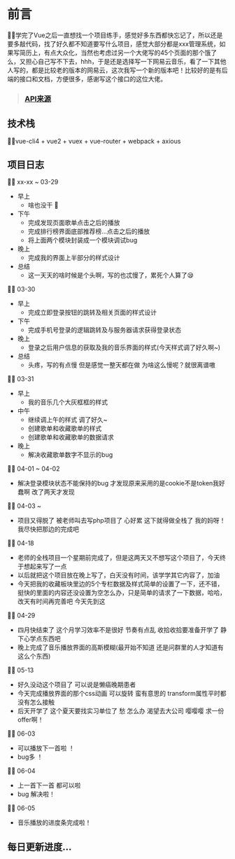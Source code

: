# 前言
🚀🚀学完了Vue之后一直想找一个项目练手，感觉好多东西都快忘记了，所以还是要多敲代码，找了好久都不知道要写什么项目，感觉大部分都是xxx管理系统，如果写简历上，有点大众化，当然也考虑过另一个大佬写的45个页面的那个饿了么，又担心自己写不下去，hhh，于是还是选择写一下网易云音乐，看了一下其他人写的，都是比较老的版本的网易云，这次我写一个新的版本吧！比较好的是有后端的接口和文档，方便很多，感谢写这个接口的这位大佬。
> ### [API来源](https://binaryify.github.io/NeteaseCloudMusicApi/#/)

## 技术栈
🚀🚀vue-cli4 + vue2 + vuex + vue-router + webpack + axious

## 项目日志 
🚀🚀
xx-xx ~ 03-29 
- 早上
    - 啥也没干 🤔
- 下午
    - 完成发现页面歌单点击之后的播放
    - 完成排行榜界面底部推荐榜...点击之后的播放
    - 将上面两个模块封装成一个模块调试bug
- 晚上
    - 完成我的界面上半部分的样式设计
- 总结
    - 这一天天的啥时候是个头啊，写的也忒慢了，累死个人算了😪

🚀🚀
03-30
- 早上
    - 完成立即登录按钮的跳转及相关页面的样式设计
- 下午
    - 完成手机号登录的逻辑跳转及与服务器请求获得登录状态
- 晚上
    - 登录之后用户信息的获取及我的音乐界面的样式(今天样式调了好久啊~)
- 总结
    - 头疼，写的有点慢 但是感觉一整天都在做 为啥这么慢呢？就很离谱嗷

🚀🚀
03-31
- 早上
    - 我的音乐几个大灰框框的样式
- 中午
    - 继续调上午的样式 调了好久~
    - 创建歌单和收藏歌单的样式
    - 创建歌单和收藏歌单的数据请求
- 晚上
    - 解决收藏歌单数字不显示的bug

🚀🚀
04-01 ~ 04-02
- 解决登录模块状态不能保持的bug 才发现原来采用的是cookie不是token我好蠢啊 改了两天才发现

🚀🚀
04-03 ~ 
- 项目又得脱了 被老师叫去写php项目了 心好累 这下就得做全栈了 我的妈呀！我尽快把那边的完成吧

🚀🚀
04-18
- 老师的全栈项目一个星期前完成了，但是这两天又不想写这个项目了，今天终于想起来写了一点
- 以后就把这个项目放在晚上写了，白天没有时间，该学学其它内容了，加油
- 今天把我的收藏板块里边的5个专栏数据及样式简单的设置了一下，还不错，挺快的里面的内容还没设置为空怎么办，只是简单的请求了一下数据，哈哈，改天有时间再完善吧 今天先到这

🚀🚀
04-29
- 四月快结束了 这个月学习效率不是很好 节奏有点乱 收拾收拾要准备开学了 静下心学点东西吧
- 晚上完成了音乐播放界面的高斯模糊(最开始不知道 还是问群里的人才知道有这么个东西)

🚀🚀
05-13
- 好久没动这个项目了 可以说是懒癌晚期患者
- 今天完成播放界面的那个css动画 可以旋转 蛮有意思的 transform属性平时都没有怎么接触
- 后天开学了 这个夏天要找实习单位了 愁 怎么办 渴望去大公司 嘤嘤嘤 求一份offer啊！

🚀🚀
06-03
- 可以播放下一首啦 ！
- bug多 ！

🚀🚀
06-04
- 上一首下一首 都可以啦
- bug 解决啦！

🚀🚀
06-05
- 音乐播放的进度条完成啦！
## 每日更新进度...
